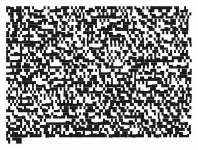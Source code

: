 ▛▇▟▉▞▜▝▄▃▞▝▄▟▅▜▛▝▞▞▛▃▆▞▛▟▞▜▜▞▞▞▜▝▆▞▝▟▛▜▛▜▛▝▊▃▙▝▉▝█▞▝▛▇▟▅▝▄▝▅▞▛▞▜▟▐▝▚▃▟▟▟▟█▃▞▟▝▃▝▜▅▝▆▃▟▜▃▞▛▟▞▞▃▜▟▜▃▜▅▃▆▜▚▟▅▝▅▞▝▝▆▜▙▟▉▝▞▝▄▃▅▜▟▞▅▝▆▞▜▟▝▝▆▟▉▝▞▟▚▝█▞▟▟▜▛▇▃▃▃▜▝▟▝▟▝▉▝▟▜▝▃▆▟▉▜▅▟▉▃▙▃▝▝▇▞▝▃▅▞▆▞▙▟▊▟▊▞▃▟▄▝▅▟▞▜▟▛▇▟▆▝▃▝▜▜▚▟▝▛▇▃▅▃▝▞▚▞▛▝▄▝▆▝▝▝▜▞▝▛▇▟▇▃▟▟▄▃▄▜▟▜▜▞▞▃▝▃▝▟▐▟▚▞▅▛▐▜▜▟▚▝▇▝▟▝▃▝▟▞▅▃▛▞▟▃▜▞▙▝▐▞▜▜▚▟▛▞▝▜▄▃▝▞▙▃▞▝▄▃▃▟▜▝▝▝▞▝▉▝▟▜▟▜▚▞▆▃▝▝▛▞▛▝▛▃▅▟▃▞▆▞▝▟▄▟▅▞▞▜▛▞▄▞▞▝▉▞▆▝▞▝▆▝▛▝▅▝▚▝▃▜▚▝▝▟▝▝▟▟▉▃▃▟▝▞▟▟▆▝▄▜▝▜▟▃▄▜▛▜▅▃▞▜▅▝▞▞▝▞▃▛▇▟▉▟▟▟▆▟█▃▛▜▛▞▚▃▙▟▊▟▇▃▚▛▇▜▃▃▃▜▜▞▆▞▆▞▝▝▇▝▉▟▃▃▞▝▚▟▇▜▜▝▛▃▝▝▅▃▅▃▟▃▟▟▛▝▛▃▆▜▙▞▄▞▚▝▊▟▊▝▚▝▛▝▐▃▃▞▚▟▃▃▜▜▚▞▅▟▜▃▅▝▄▃▝▟▊▟▅▃▙▝▇▟▛▝▝▃▛▃▅▃▟▃▙▝▟▞▝▟▉▝█▝▚▝▄▟▞▛▐▃▆▃▆▟▅▞▄▜▝▞▛▜▅▝▞▝▉▜▛▜▚▃▄▝▛▃▅▟▚▟▜▜▜▟▊▜▚▞▟▟▄▟▄▜▛▟▝▝▐▃▄▞▜▟▞▃▝▃▝▞▞▞▜▝▟▞▞▞▛▝▆▜▜▝▐▞▃▝▇▟▉▃▙▃▞▟▇▝▇▟▄▜▛▟▄▃▟▜▅▃▅▜▚▞▟▞▛▟▅▞▟▃▅▞▆▝▐▝▞▝▊▝▊▟▞▝▚▝▐▞▜▝▆▞▙▜▅▝▉▃▚▝▚▟▞▝▜▞▚▞▚▟▐▜▝▞▞▟▄▟▟▝▞▃▄▟▝▟▟▟▟▃▙▞▄▃▆▝▞▛▐▛▇▜▛▜▞▜▛▟▜▜▟▞▟▜▅▟▜▜▞▟▃▝▆▟▅▃▆▝▅▞▝▃▞▟▊▜▛▝▝▟█▞▚▞▄▛▇▝▇▞▄▞▃▝▄▝▃▝▆▝▊▝▟▞▆▞▄▝▅▃▄▝▞▝▅▞▆▞▅▃▟▜▅▟▞▝▉▃▞▜▝▜▙▃▜▞▅▟▟▟█▝▃▝▐▝▆▞▙▟▚▝▅▞▃▞▜▝▆▝▆▞▝▃▃▃▃▃▅▟▚▞▙▜▙▃▄▟▆▞▟▞▙▃▆▞▃▛▇▝▊▟▞▜▅▜▜▃▄▜▅▟▛▟▝▞▙▞▜▛▐▟▜▝█▝█▟▆▟█▟▊▞▄▝▛▞▆▃▞▝▝▞▆▞▛▞▛▜▄▛▇▟▞▟▛▟▇▟▄▛▇▟▟▝█▟▞▜▟▃▆▟▇▟▃▟▅▟▆▞▄▟▉▟▉▟▄▟▟▝▉▜▄▞▆▜▚▛▇▃▞▜▝▜▉
